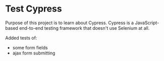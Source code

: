 # Test Cypress
Purpose of this project is to learn about Cypress.
Cypress is a JavaScript-based end-to-end testing framework that doesn't use Selenium at all.

Added tests of:
* some form fields
* ajax form submitting
